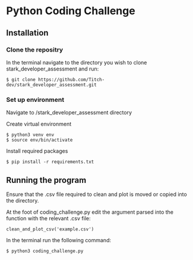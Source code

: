 # Python Coding Challenge
## Installation
### Clone the repositry
In the terminal navigate to the directory you wish to clone stark_developer_assessment and run:
```
$ git clone https://github.com/Titch-dev/stark_developer_assessment.git
```

### Set up environment
Navigate to /stark_developer_assessment directory

Create virtual environment

```
$ python3 venv env
$ source env/bin/activate
```

Install required packages
```
$ pip install -r requirements.txt
```

## Running the program
Ensure that the .csv file required to clean and plot is moved or copied into the directory.

At the foot of coding_challenge.py edit the argument parsed into the function with the relevant .csv file:
```
clean_and_plot_csv('example.csv')
```

In the terminal run the following command:
```
$ python3 coding_challenge.py
```
